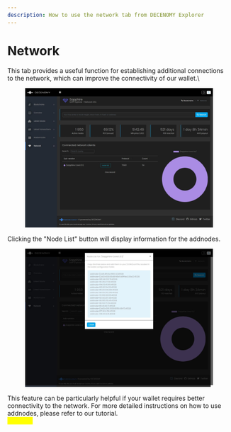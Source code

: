 ```yaml
---
description: How to use the network tab from DECENOMY Explorer
---
```


# Network

This tab provides a useful function for establishing additional connections to the network, which can improve the connectivity of our wallet.\


<figure><img src="../.gitbook/assets/Explorer network detail.jpg" alt=""><figcaption></figcaption></figure>

Clicking the "Node List" button will display information for the addnodes.

<figure><img src="../.gitbook/assets/Explorer network detail_addnodes.jpg" alt=""><figcaption></figcaption></figure>

This feature can be particularly helpful if your wallet requires better connectivity to the network. For more detailed instructions on how to use addnodes, please refer to our tutorial. \
<mark style="color:yellow;"># LINK #</mark>
